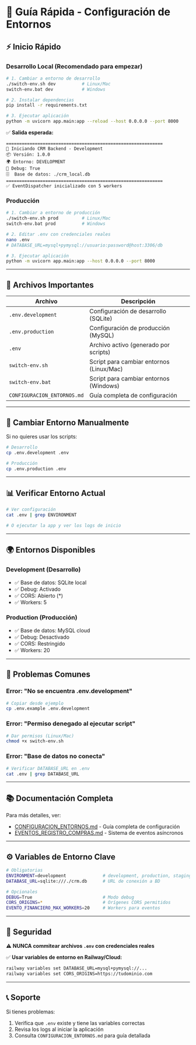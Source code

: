 # 🚀 Guía Rápida - Configuración de Entornos

## ⚡ Inicio Rápido

### **Desarrollo Local (Recomendado para empezar)**

```bash
# 1. Cambiar a entorno de desarrollo
./switch-env.sh dev          # Linux/Mac
switch-env.bat dev           # Windows

# 2. Instalar dependencias
pip install -r requirements.txt

# 3. Ejecutar aplicación
python -m uvicorn app.main:app --reload --host 0.0.0.0 --port 8000
```

✅ **Salida esperada:**
```
============================================================
🚀 Iniciando CRM Backend - Development
📦 Versión: 1.0.0
🌍 Entorno: DEVELOPMENT
🐛 Debug: True
🗄️  Base de datos: ./crm_local.db
============================================================
✅ EventDispatcher inicializado con 5 workers
```

### **Producción**

```bash
# 1. Cambiar a entorno de producción
./switch-env.sh prod         # Linux/Mac
switch-env.bat prod          # Windows

# 2. Editar .env con credenciales reales
nano .env
# DATABASE_URL=mysql+pymysql://usuario:password@host:3306/db

# 3. Ejecutar aplicación
python -m uvicorn app.main:app --host 0.0.0.0 --port 8000
```

---

## 📂 Archivos Importantes

| Archivo | Descripción |
|---------|-------------|
| `.env.development` | Configuración de desarrollo (SQLite) |
| `.env.production` | Configuración de producción (MySQL) |
| `.env` | Archivo activo (generado por scripts) |
| `switch-env.sh` | Script para cambiar entornos (Linux/Mac) |
| `switch-env.bat` | Script para cambiar entornos (Windows) |
| `CONFIGURACION_ENTORNOS.md` | Guía completa de configuración |

---

## 🔧 Cambiar Entorno Manualmente

Si no quieres usar los scripts:

```bash
# Desarrollo
cp .env.development .env

# Producción
cp .env.production .env
```

---

## 📊 Verificar Entorno Actual

```bash
# Ver configuración
cat .env | grep ENVIRONMENT

# O ejecutar la app y ver los logs de inicio
```

---

## 🌍 Entornos Disponibles

### **Development** (Desarrollo)
- ✅ Base de datos: SQLite local
- ✅ Debug: Activado
- ✅ CORS: Abierto (*)
- ✅ Workers: 5

### **Production** (Producción)
- ✅ Base de datos: MySQL cloud
- ✅ Debug: Desactivado
- ✅ CORS: Restringido
- ✅ Workers: 20

---

## 🐛 Problemas Comunes

### **Error: "No se encuentra .env.development"**
```bash
# Copiar desde ejemplo
cp .env.example .env.development
```

### **Error: "Permiso denegado al ejecutar script"**
```bash
# Dar permisos (Linux/Mac)
chmod +x switch-env.sh
```

### **Error: "Base de datos no conecta"**
```bash
# Verificar DATABASE_URL en .env
cat .env | grep DATABASE_URL
```

---

## 📚 Documentación Completa

Para más detalles, ver:
- [CONFIGURACION_ENTORNOS.md](CONFIGURACION_ENTORNOS.md) - Guía completa de configuración
- [EVENTOS_REGISTRO_COMPRAS.md](EVENTOS_REGISTRO_COMPRAS.md) - Sistema de eventos asíncronos

---

## ⚙️ Variables de Entorno Clave

```bash
# Obligatorias
ENVIRONMENT=development              # development, production, staging
DATABASE_URL=sqlite:///./crm.db      # URL de conexión a BD

# Opcionales
DEBUG=True                           # Modo debug
CORS_ORIGINS=*                       # Orígenes CORS permitidos
EVENTO_FINANCIERO_MAX_WORKERS=20     # Workers para eventos
```

---

## 🚨 Seguridad

⚠️ **NUNCA commitear archivos `.env` con credenciales reales**

✅ **Usar variables de entorno en Railway/Cloud:**
```bash
railway variables set DATABASE_URL=mysql+pymysql://...
railway variables set CORS_ORIGINS=https://tudominio.com
```

---

## 📞 Soporte

Si tienes problemas:
1. Verifica que `.env` existe y tiene las variables correctas
2. Revisa los logs al iniciar la aplicación
3. Consulta `CONFIGURACION_ENTORNOS.md` para guía detallada
